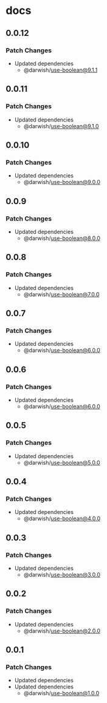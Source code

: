 # docs

## 0.0.12

### Patch Changes

- Updated dependencies
  - @darwish/use-boolean@9.1.1

## 0.0.11

### Patch Changes

- Updated dependencies
  - @darwish/use-boolean@9.1.0

## 0.0.10

### Patch Changes

- Updated dependencies
  - @darwish/use-boolean@9.0.0

## 0.0.9

### Patch Changes

- Updated dependencies
  - @darwish/use-boolean@8.0.0

## 0.0.8

### Patch Changes

- Updated dependencies
  - @darwish/use-boolean@7.0.0

## 0.0.7

### Patch Changes

- Updated dependencies
  - @darwish/use-boolean@6.0.0

## 0.0.6

### Patch Changes

- Updated dependencies
  - @darwish/use-boolean@6.0.0

## 0.0.5

### Patch Changes

- Updated dependencies
  - @darwish/use-boolean@5.0.0

## 0.0.4

### Patch Changes

- Updated dependencies
  - @darwish/use-boolean@4.0.0

## 0.0.3

### Patch Changes

- Updated dependencies
  - @darwish/use-boolean@3.0.0

## 0.0.2

### Patch Changes

- Updated dependencies
  - @darwish/use-boolean@2.0.0

## 0.0.1

### Patch Changes

- Updated dependencies
- Updated dependencies
  - @darwish/use-boolean@1.0.0
